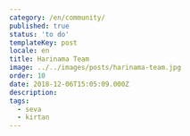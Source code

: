 ```yaml
---
category: /en/community/
published: true
status: 'to do'
templateKey: post
locale: en
title: Harinama Team
image: ../../images/posts/harinama-team.jpg
order: 10
date: 2018-12-06T15:05:09.000Z
description:
tags:
  - seva
  - kirtan
---
```


<tbd locale="en" url="mailto:haribol@mayapur.live"></tbd>
